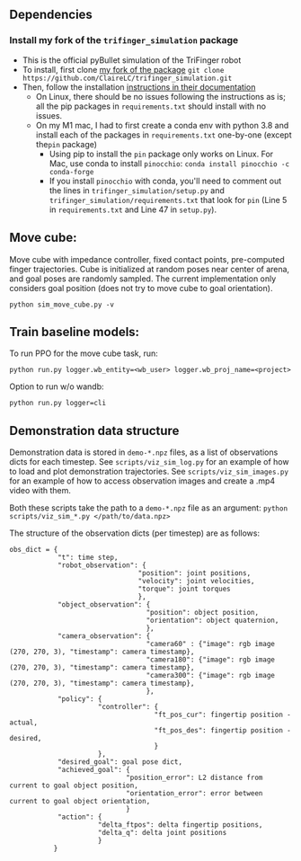 
## Dependencies

### Install my fork of the `trifinger_simulation` package
  - This is the official pyBullet simulation of the TriFinger robot
  - To install, first clone [my fork of the package](https://github.com/ClaireLC/trifinger_simulation)
  ``` git clone https://github.com/ClaireLC/trifinger_simulation.git ```
  - Then, follow the installation [instructions in their documentation](https://open-dynamic-robot-initiative.github.io/trifinger_simulation/getting_started/installation.html)
    - On Linux, there should be no issues following the instructions as is; all the pip packages in `requirements.txt` should install with no issues.
    - On my M1 mac, I had to  first create a conda env with python 3.8 and install each of the packages in `requirements.txt` one-by-one (except the`pin` package)
      - Using pip to install the `pin` package only works on Linux. For Mac, use conda to install `pinocchio`: `conda install pinocchio -c conda-forge`
      - If you install `pinocchio` with conda, you'll need to comment out the lines in `trifinger_simulation/setup.py` and `trifinger_simulation/requirements.txt` that look for `pin` (Line 5 in `requirements.txt` and Line 47 in `setup.py`).

## Move cube:

Move cube with impedance controller, fixed contact points, pre-computed finger trajectories. Cube is initialized at random poses near center of arena, and goal poses are randomly sampled. The current implementation only considers goal position (does not try to move cube to goal orientation). 

```
python sim_move_cube.py -v
```
## Train baseline models:

To run PPO for the move cube task, run:
```
python run.py logger.wb_entity=<wb_user> logger.wb_proj_name=<project>
```

Option to run w/o wandb:
```
python run.py logger=cli
```

## Demonstration data structure

Demonstration data is stored in `demo-*.npz` files, as a list of observations dicts for each timestep. See `scripts/viz_sim_log.py` for an example of how to load and plot demonstration trajectories. See `scripts/viz_sim_images.py` for an example of how to access observation images and create a .mp4 video with them.

Both these scripts take the path to a `demo-*.npz` file as an argument: `python scripts/viz_sim_*.py </path/to/data.npz>`

The structure of the observation dicts (per timestep) are as follows:
```
obs_dict = {
            "t": time step,
            "robot_observation": {
                                "position": joint positions,
                                "velocity": joint velocities,
                                "torque": joint torques
                                },
            "object_observation": {
                                  "position": object position,
                                  "orientation": object quaternion,
                                  },
            "camera_observation": {
                                  "camera60" : {"image": rgb image (270, 270, 3), "timestamp": camera timestamp},
                                  "camera180": {"image": rgb image (270, 270, 3), "timestamp": camera timestamp},
                                  "camera300": {"image": rgb image (270, 270, 3), "timestamp": camera timestamp},
                                  },
            "policy": {
                      "controller": {
                                    "ft_pos_cur": fingertip position - actual,
                                    "ft_pos_des": fingertip position - desired,
                                    }
                      },
            "desired_goal": goal pose dict,
            "achieved_goal": {
                             "position_error": L2 distance from current to goal object position,
                             "orientation_error": error between current to goal object orientation,
                             }
            "action": {
                      "delta_ftpos": delta fingertip positions,
                      "delta_q": delta joint positions
                      }
           }
```
